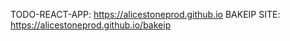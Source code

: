 TODO-REACT-APP:
https://alicestoneprod.github.io
BAKEIP SITE:
https://alicestoneprod.github.io/bakeip
